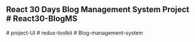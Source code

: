 ## React 30 Days Blog Management System Project # React30-BlogMS
#   p r o j e c t - U I  
 #   r e d u x - t o o l k i t  
 #   B l o g - m a n a g e m e n t - s y s t e m  
 